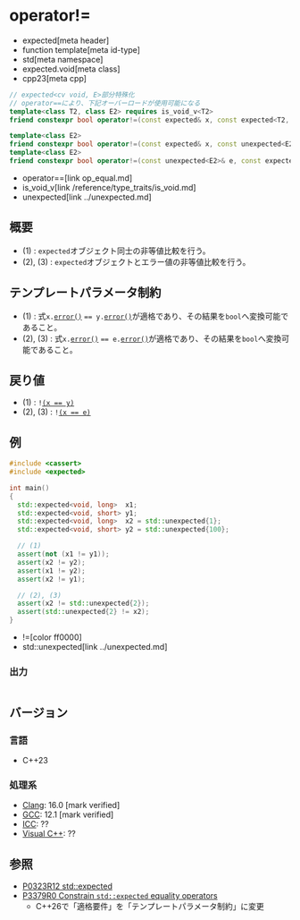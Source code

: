 # operator!=
* expected[meta header]
* function template[meta id-type]
* std[meta namespace]
* expected.void[meta class]
* cpp23[meta cpp]

```cpp
// expected<cv void, E>部分特殊化
// operator==により、下記オーバーロードが使用可能になる
template<class T2, class E2> requires is_void_v<T2>
friend constexpr bool operator!=(const expected& x, const expected<T2, E2>& y); // (1)

template<class E2>
friend constexpr bool operator!=(const expected& x, const unexpected<E2>& e);   // (2)
template<class E2>
friend constexpr bool operator!=(const unexpected<E2>& e, const expected& x);   // (3)
```
* operator==[link op_equal.md]
* is_void_v[link /reference/type_traits/is_void.md]
* unexpected[link ../unexpected.md]

## 概要
- (1) : `expected`オブジェクト同士の非等値比較を行う。
- (2), (3) : `expected`オブジェクトとエラー値の非等値比較を行う。


## テンプレートパラメータ制約
- (1) : 式`x.`[`error()`](error.md) `== y.`[`error()`](error.md)が適格であり、その結果を`bool`へ変換可能であること。
- (2), (3) : 式`x.`[`error()`](error.md) `== e.`[`error()`](../unexpected/error.md)が適格であり、その結果を`bool`へ変換可能であること。


## 戻り値
- (1) : `!`[`(x == y)`](op_equal.md)
- (2), (3) : `!`[`(x == e)`](op_equal.md)


## 例
```cpp example
#include <cassert>
#include <expected>

int main()
{
  std::expected<void, long>  x1;
  std::expected<void, short> y1;
  std::expected<void, long>  x2 = std::unexpected{1};
  std::expected<void, short> y2 = std::unexpected{100};

  // (1)
  assert(not (x1 != y1));
  assert(x2 != y2);
  assert(x1 != y2);
  assert(x2 != y1);

  // (2), (3)
  assert(x2 != std::unexpected{2});
  assert(std::unexpected{2} != x2);
}
```
* !=[color ff0000]
* std::unexpected[link ../unexpected.md]

### 出力
```
```


## バージョン
### 言語
- C++23

### 処理系
- [Clang](/implementation.md#clang): 16.0 [mark verified]
- [GCC](/implementation.md#gcc): 12.1 [mark verified]
- [ICC](/implementation.md#icc): ??
- [Visual C++](/implementation.md#visual_cpp): ??


## 参照
- [P0323R12 std::expected](https://www.open-std.org/jtc1/sc22/wg21/docs/papers/2022/p0323r12.html)
- [P3379R0 Constrain `std::expected` equality operators](https://open-std.org/jtc1/sc22/wg21/docs/papers/2024/p3379r0.html)
    - C++26で「適格要件」を「テンプレートパラメータ制約」に変更
